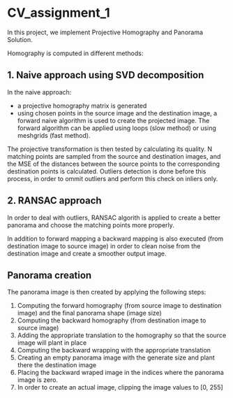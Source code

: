 # CV_assignment_1

In this project, we implement Projective Homography and Panorama Solution.

Homography is computed in different methods:
## 1. Naive approach using SVD decomposition

In the naive approach: 
- a projective homography matrix is generated
- using chosen points in the source image and the destination image, a forward naive algorithm is used to create the projected image. The forward algorithm can be applied using loops (slow method) or using meshgrids (fast method).

The projective transformation is then tested by calculating its quality. 
N matching points are sampled from the source and destination images, and the MSE of the distances between the source points to the corresponding destination points is calculated. Outliers detection is done before this process, in order to ommit outliers and perform this check on inliers only. 


## 2. RANSAC approach

In order to deal with outliers, RANSAC algorith is applied to create a better panorama and choose the matching points more properly. 

In addition to forward mapping a backward mapping is also executed (from destination image to source image) in order to clean noise from the destination image and create a smoother output image. 

## Panorama creation

The panorama image is then created by applying the following steps:
1. Computing the forward homography (from source image to destination image) and the final panorama shape (image size)
2. Computing the backward homography (from destination image to source image)
3. Adding the appropriate translation to the homography so that the source image will plant in place
4. Computing the backward wrapping with the appropriate translation
5. Creating an empty panorama image with the generate size and plant there the destination image
6. Placing the backward wraped image in the indices where the panorama image is zero.
7. In order to create an actual image, clipping the image values to [0, 255]
